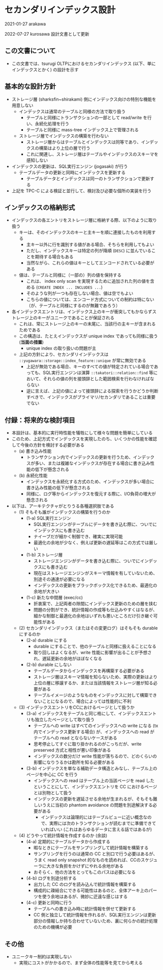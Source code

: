 # セカンダリインデックス設計

2021-01-27 arakawa

2022-07-27 kurosawa 設計文書として更新

## この文書について

* この文書では、tsurugi OLTPにおけるセカンダリインデックス (以下、単にインデックスとかく) の設計を示す

## 基本的な設計方針

* ストレージ層 (sharksfin~shirakami) 側にインデックス向けの特別な機能を用意しない
  * インデックスは通常のテーブルと同様の方法で取り扱う
    * テーブルと同様にトランザクションの一部として read/write を行い、永続化処理を行う
    * テーブルと同様に mass-tree インデックス上で管理される
  * ストレージ層でインデックスの構築を行わない
    * ストレージ層からはテーブルとインデックスは同等であり、インデックスの構築はより上位の層で行う
    * これに関連し、ストレージ層はテーブルやインデックスのスキーマを感知しない
* インデックスの更新は、SQL実行エンジン (jogasaki) が行う
  * テーブルデータの更新と同時にインデックスを更新する
    * テーブルデータとインデックスは同一のトランザクションで更新する
* 上記を TPC-C による検証と並行して、検討及び必要な個所の実装を行う

## インデックスの格納形式

* インデックスの各エントリをストレージ層に格納する際、以下のように取り扱う
  * キーは、そのインデックスのキーと主キーを順に連接したものを利用する
    * 主キー以外に行を識別する値がある場合、そちらを利用してもよい
    * ただし、インデックスキーは特定の列が降順 (`DESC`) に並んでいることを期待する場合もある
    * 当然ながら、これらの値はキーとしてエンコードされている必要がある
  * 値は、テーブルと同様に（一部の）列の値を保持する
    * これは、 index only scan を実現するために追加された列の値を含める (`CREATE INDEX ... INCLUDES ...`)
    * そのような列が一つも存在しない場合、値は空でもよい
    * こちらの値については、エンコード方式についての制約は特にない（が、テーブルと同様にするのが無難であろう）
* 各インデックスエントリは、インデックス上のキーが衝突してもかならずストレージ上のキーがユニークであることが保証される
  * これは、常にストレージ上のキーの末尾に、当該行の主キーが含まれるためである
  * この構造は、たとえインデックスが unique index であっても同様に扱う (**当面の措置**)
    * unique index の取り扱いの問題が主
  * 上記の方針により、セカンダリインデックスは `::yugawara::storage::index_feature::unique` が常に無効である
    * 上記が無効である場合、キーのすべての値が特定されている場合であっても、SQL実行エンジンは演算 `::takatori::relation::find` 等において、それらの値の列を接頭辞とした範囲検索を行わなければならない
    * 逆に言えば、上記の値によって接頭辞による探索を行うかどうか判断すべきで、インデックスがプライマリ/セカンダリであることは重要でない

## 付録：将来的な検討項目

* 本設計は、基本的に実行時性能を犠牲にして様々な問題を簡単にしている
* このため、上記方式でインデックスを実現したのち、いくつかの性能を確認して今後の方針を検討する必要がある
  * (a) 書き込み性能
    * トランザクション内でインデックスの更新を行うため、インデックスが多い、または複雑なインデックスが存在する場合に書き込み性能の低下が懸念される
  * (b) 永続化性能
    * インデックスを永続化する方式のため、インデックスが多い場合に書き込み性能の低下が懸念される
    * 同様に、ログ等からインデックスを復元する際に、I/O負荷の増大が懸念される
* 以下は、アーキテクチャがとりうる各種選択肢である
  * (1) そもそも誰がインデックスの構築を行うのか
    * (1-a) SQL実行エンジン
      * SQL実行エンジンがテーブルにデータを書き込む際に、ついでにインデックスにも書き込む
      * ナイーブだが細かく制御でき、確実に実現可能
      * 最適化の余地が少なく、例えば更新の遅延等はこの方式では厳しい
    * (1-b) ストレージ層
      * ストレージエンジンがデータを書き込む際に、ついでにインデックスにも書き込む
      * 現在はストレージエンジンがスキーマ情報を有していないため、別途その通達が必要になる
      * インデックスの更新をブラックボックス化できるため、最適化の余地が大きい
    * (1-c) 新たな中間層 (exec/cc)
      * 折衷案で、上記両者の隙間にインデックス更新のための層を挟む
      * 問題の分割ができ、統計情報の作成等も仕込みやすくはなるが、細かな制御と最適化の余地はいずれも悪いところだけ引き継ぐ可能性がある
  * (2) セカンダリインデックス（またはその変更ログ）はそもそも durable にするのか
    * (2-a) durable にする
      * durable にすることで、他のテーブルと同様に扱えることになる
      * 取り回しはよくなるが、write 性能に影響が出ることが予想され、遅延更新の余地がほぼなくなる
    * (2-b) durable にしない
      * テーブルデータからインデックスを再構築する必要がある
      * ストレージ層はスキーマ情報を知らないため、実際の更新はより上位の層に移譲するか、または当該情報をストレージ層が知る必要がある
      * テーブルイメージのようなものをインデックスに対して構築できないことになるので、場合によっては性能的に不利
  * (3) インデックスエントリをCCにおけるページとして扱うか
    * (3-a) インデックスをテーブルと同じ格にして、インデックスエントリも独立したページとして取り扱う
      * テーブルへの write はすべてのインデックスへの write になる (tx内でインデックス更新する場合) が、インデックスへの read がテーブルへの read とならないケースがある
      * 思考停止してすぐに取り掛かれるのがこっちだが、write preserved 方式と相性が悪い印象がある
      * インデックスの数分だけ write 性能が落ちるので、どのくらいの影響になりうるかは勘所を知る必要がある
    * (3-b) インデックスを単なる補助データ構造とみなし、テーブル上のページを中心に CC を行う
      * インデックスへの read はテーブル上の当該ページを read したということにして、インデックスエントリを CC におけるページとは別物として扱う
      * インデックスの更新を遅延させる余地が生まれるが、そもそも難しいうえに当初の phantom avoidance の問題を別途解決する必要がある
        * インデックスは論理的にはテーブルビューに近い概念なので、実際には次のトランザクションが読むまでに準備できていればいい (これはあらゆるデータに言える話ではあるが)
  * (4) どうやって統計情報を作成するのか (余談)
    * (4-a) 定期的にテーブルデータから作成する
      * 暇なときにテーブルをサンプリングして統計情報を構築する
      * サンプリングを行うのは通常の CC と別口で行う必要はあるが、うまく read only snapshot 的なものを読めれば、CCのスケジューラに大きな負担をかけずにやれる余地がある
      * おそらく、他の方法をとってもこのパスは必要になる
    * (4-b) ログを別途分析する
      * 出力した CC のログを読み込んで統計情報を構築する
      * 構成的に疎結合にできる可能性はあるのと、全体アーキ上のパーツを使う余地はあるが、微妙に迂遠な感じはする
    * (4-c) 更新と同時に行う
      * テーブルへの書き込み時に統計情報を併せて更新する
      * CC 側と独立して統計情報を作れるが、SQL実行エンジンは更新部分の情報しか持ち合わせていないため、裏に何らかの統計処理のための機構が必要

## その他

* ユニークキー制約は実現しない
  * 実現にコストがかかるので、まず全体の性能等を見てから考える
